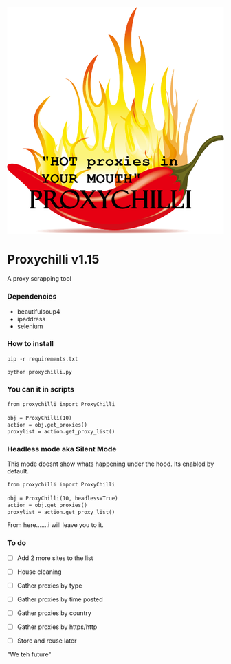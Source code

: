 
![Grim Reaper No Background](https://github.com/blackgeneration/Proxychilli/blob/master/images/proxychilli.png)

# Proxychilli v1.15
A proxy scrapping tool

### Dependencies

- beautifulsoup4
- ipaddress
- selenium

### How to install 

```
pip -r requirements.txt
```

```
python proxychilli.py
```

### You can it in scripts

```
from proxychilli import ProxyChilli

obj = ProxyChilli(10)
action = obj.get_proxies()
proxylist = action.get_proxy_list()
```

### Headless mode aka Silent Mode

This mode doesnt show whats happening under the hood. Its enabled by default.

```
from proxychilli import ProxyChilli

obj = ProxyChilli(10, headless=True)
action = obj.get_proxies()
proxylist = action.get_proxy_list()
```


From here.......i will leave you to it.

### To do

- [ ] Add 2 more sites to the list
- [ ] House cleaning
- [ ] Gather proxies by type
- [ ] Gather proxies by time posted
- [ ] Gather proxies by country
- [ ] Gather proxies by https/http
- [ ] Store and reuse later


"We teh future"
